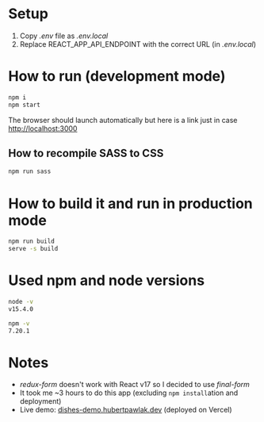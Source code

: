 # Setup
1. Copy *.env* file as *.env.local*
2. Replace REACT_APP_API_ENDPOINT with the correct URL (in *.env.local*)
# How to run (development mode)
```bash
npm i
npm start
```
The browser should launch automatically but here is a link just in case [http://localhost:3000](http://localhost:3000)
## How to recompile SASS to CSS
```bash
npm run sass
```
# How to build it and run in production mode
```bash
npm run build
serve -s build
```
# Used npm and node versions
```bash
node -v
v15.4.0
```
```bash
npm -v
7.20.1
```
# Notes
- *redux-form* doesn't work with React v17 so I decided to use *final-form*
- It took me ~3 hours to do this app (excluding `npm install`ation and deployment)
- Live demo: [dishes-demo.hubertpawlak.dev](https://dishes-demo.hubertpawlak.dev) (deployed on Vercel)